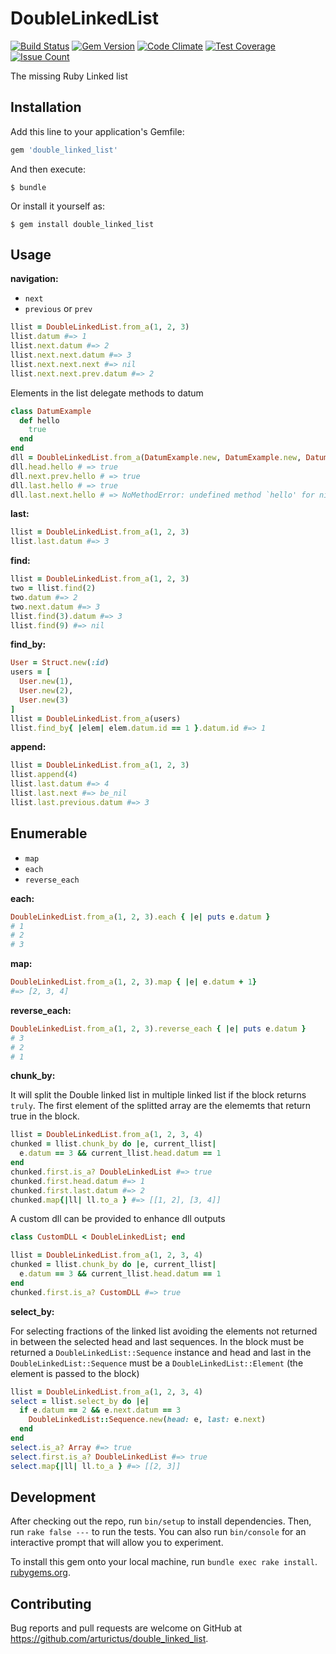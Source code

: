# DoubleLinkedList

[![Build Status](https://travis-ci.org/arturictus/double_linked_list.svg?branch=master)](https://travis-ci.org/arturictus/double_linked_list)
[![Gem Version](https://badge.fury.io/rb/double_linked_list.svg)](https://badge.fury.io/rb/double_linked_list)
[![Code Climate](https://codeclimate.com/github/arturictus/double_linked_list/badges/gpa.svg)](https://codeclimate.com/github/arturictus/double_linked_list)
[![Test Coverage](https://codeclimate.com/github/arturictus/double_linked_list/badges/coverage.svg)](https://codeclimate.com/github/arturictus/double_linked_list/coverage)
[![Issue Count](https://codeclimate.com/github/arturictus/double_linked_list/badges/issue_count.svg)](https://codeclimate.com/github/arturictus/double_linked_list)

The missing Ruby Linked list

## Installation

Add this line to your application's Gemfile:

```ruby
gem 'double_linked_list'
```

And then execute:

    $ bundle

Or install it yourself as:

    $ gem install double_linked_list

## Usage

__navigation:__
- `next`
- `previous` or `prev`

```ruby
llist = DoubleLinkedList.from_a(1, 2, 3)
llist.datum #=> 1
llist.next.datum #=> 2
llist.next.next.datum #=> 3
llist.next.next.next #=> nil
llist.next.next.prev.datum #=> 2
```

Elements in the list delegate methods to datum

```ruby
class DatumExample
  def hello
    true
  end
end
dll = DoubleLinkedList.from_a(DatumExample.new, DatumExample.new, DatumExample.new, DatumExample.new)
dll.head.hello # => true
dll.next.prev.hello # => true
dll.last.hello # => true
dll.last.next.hello # => NoMethodError: undefined method `hello' for nil:NilClass
```
__last:__

```ruby
llist = DoubleLinkedList.from_a(1, 2, 3)
llist.last.datum #=> 3
```

__find:__

```ruby
llist = DoubleLinkedList.from_a(1, 2, 3)
two = llist.find(2)
two.datum #=> 2
two.next.datum #=> 3
llist.find(3).datum #=> 3
llist.find(9) #=> nil
```

__find_by:__
```ruby
User = Struct.new(:id)
users = [
  User.new(1),
  User.new(2),
  User.new(3)
]
llist = DoubleLinkedList.from_a(users)
llist.find_by{ |elem| elem.datum.id == 1 }.datum.id #=> 1
```

__append:__

```ruby
llist = DoubleLinkedList.from_a(1, 2, 3)
llist.append(4)
llist.last.datum #=> 4
llist.last.next #=> be_nil
llist.last.previous.datum #=> 3
```

## Enumerable

- `map`
- `each`
- `reverse_each`

__each:__
```ruby
DoubleLinkedList.from_a(1, 2, 3).each { |e| puts e.datum }
# 1
# 2
# 3
```

__map:__
```ruby
DoubleLinkedList.from_a(1, 2, 3).map { |e| e.datum + 1}
#=> [2, 3, 4]
```

__reverse_each:__
```ruby
DoubleLinkedList.from_a(1, 2, 3).reverse_each { |e| puts e.datum }
# 3
# 2
# 1
```

__chunk_by:__

It will split the Double linked list in multiple linked list if the block
returns `truly`.
The first element of the splitted array are the elememts that return true in the block.

```ruby
llist = DoubleLinkedList.from_a(1, 2, 3, 4)
chunked = llist.chunk_by do |e, current_llist|
  e.datum == 3 && current_llist.head.datum == 1
end
chunked.first.is_a? DoubleLinkedList #=> true
chunked.first.head.datum #=> 1
chunked.first.last.datum #=> 2
chunked.map{|ll| ll.to_a } #=> [[1, 2], [3, 4]]
```

A custom dll can be provided to enhance dll outputs

```ruby
class CustomDLL < DoubleLinkedList; end

llist = DoubleLinkedList.from_a(1, 2, 3, 4)
chunked = llist.chunk_by do |e, current_llist|
  e.datum == 3 && current_llist.head.datum == 1
end
chunked.first.is_a? CustomDLL #=> true
```

__select_by:__

For selecting fractions of the linked list avoiding the elements not returned in between the selected head and last sequences.
In the block must be returned a `DoubleLinkedList::Sequence` instance and head and last in the `DoubleLinkedList::Sequence` must be a `DoubleLinkedList::Element` (the element is passed to the block)

```ruby
llist = DoubleLinkedList.from_a(1, 2, 3, 4)
select = llist.select_by do |e|
  if e.datum == 2 && e.next.datum == 3
    DoubleLinkedList::Sequence.new(head: e, last: e.next)
  end
end
select.is_a? Array #=> true
select.first.is_a? DoubleLinkedList #=> true
select.map{|ll| ll.to_a } #=> [[2, 3]]
```

## Development

After checking out the repo, run `bin/setup` to install dependencies. Then, run `rake false ---` to run the tests. You can also run `bin/console` for an interactive prompt that will allow you to experiment.

To install this gem onto your local machine, run `bundle exec rake install`. [rubygems.org](https://rubygems.org).

## Contributing

Bug reports and pull requests are welcome on GitHub at https://github.com/arturictus/double_linked_list.

